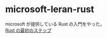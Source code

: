 # microsoft-leran-rust

microsoft が提供している Rust の入門をやった。  
[Rust の最初のステップ](https://docs.microsoft.com/ja-JP/learn/paths/rust-first-steps/)

